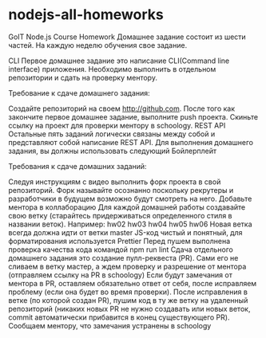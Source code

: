 # nodejs-all-homeworks

GoIT Node.js Course Homework
Домашнее задание состоит из шести частей. На каждую неделю обучения свое задание.

CLI
Первое домашнее задание это написание CLI(Command line interface) приложения. Необходимо выполнить в отдельном репозитории и сдать на проверку ментору.

Требование к сдаче домашнего задания:

Создайте репозиторий на своем http://github.com.
После того как закончите первое домашнее задание, выполните push проекта.
Скиньте ссылку на проект для проверки ментору в schoology.
REST API
Остальные пять заданий логически связаны между собой и представляют собой написание REST API. Для выполнения домашнего задания, вы должны использовать следующий Бойлерплейт

Требования к сдаче домашних заданий:

Следуя инструкциям с видео выполнить форк проекта в свой репозиторий. Форк называйте осознанно поскольку рекрутеры и разработчики в будущем возможно будут смотреть на него.
Добавьте ментора в коллаборацию
Для каждой домашней работы создавайте свою ветку (старайтесь придерживаться определенного стиля в названии веток). Например:
hw02
hw03
hw04
hw05
hw06
Новая ветка всегда должна идти от ветки master
JS-код чистый и понятный, для форматирования используется Prettier
Перед пушем выполнена проверка качества кода командой npm run lint
Сдача отдельного домашнего задания это создание пулл-реквеста (PR). Сами его не сливаем в ветку мастер, а ждем проверку и разрешение от ментора (отправляем ссылку на PR в schoology)
Если будут замечания от ментора в PR, оставляем обязательно ответ от себя, после исправляем проблему (если она будет во время проверки).
После исправления в ветке (по которой создан PR), пушим код в ту же ветку на удаленный репозиторий (никаких новых PR не нужно создавать или новых веток, commit автоматически прибавится в конец существующего PR).
Сообщаем ментору, что замечания устранены в schoology

